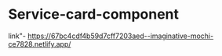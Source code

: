 # Service-card-component
link"- https://67bc4cdf4b59d7cff7203aed--imaginative-mochi-ce7828.netlify.app/
